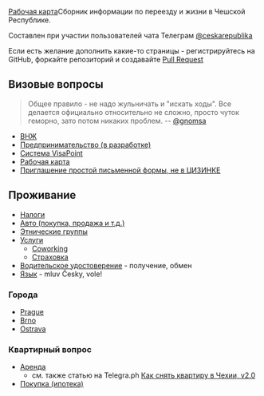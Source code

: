 
 [Рабочая карта](visa/work.md)Сборник информации по переезду и жизни в Чешской Республике.

Составлен при участии пользователей чата Телеграм
[@ceskarepublika](https://t.me/ceskarepublika)

Если есть желание дополнить какие-то страницы - регистрируйтесь на GitHub,
форкайте репозиторий и создавайте
[Pull Request](https://help.github.com/articles/about-pull-requests/)

## Визовые вопросы

> Общее правило - не надо жульничать и "искать ходы". Все делается официально
> относительно не сложно, просто чуток геморно, зато потом никаких проблем.
-- [@gnomsa](https://t.me/ceskarepublika/190917)

- [ВНЖ](visa/dlouhodoby.md)
- [Предпринимательство (в разработке)](visa/firm.md)
- [Система VisaPoint](visa/visapoint.md)
- [Рабочая карта](visa/work.md)
- [Приглашение простой письменной формы, не в ЦИЗИНКЕ](visa/written-invitation.md)

## Проживание

- [Налоги](living/taxes.md)
- [Авто (покупка, продажа и т.д.)](living/cars.md)
- [Этнические группы](living/diaspora.md)
- [Услуги](living/uslugi.md)
  - [Coworking](living/uslugi/coworking.md)
  - [Страховка](living/uslugi/insurance.md)
- [Водительское удостоверение](living/driving_license.md) - получение, обмен
- [Язык](living/language.md) - mluv Česky, vole!

### Города

- [Prague](living/prague.md)
- [Brno](living/brno.md)
- [Ostrava](living/ostrava.md)

### Квартирный вопрос

- [Аренда](living/flats_rent.md)
  - см. также статью на Telegra.ph [Как снять квартиру в Чехии, v2.0](http://telegra.ph/Kak-snyat-kvartiru-v-CHehii-v20-03-02)
- [Покупка (ипотека)](living/flats_buy.md)

